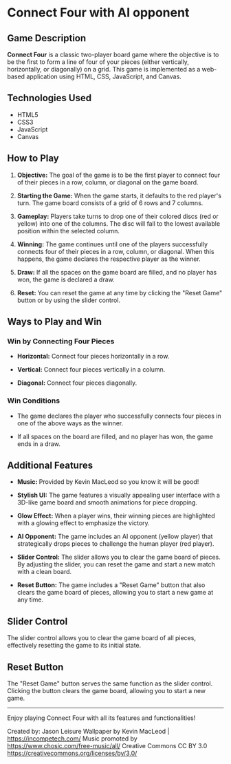 # Connect Four with AI opponent

## Game Description

**Connect Four** is a classic two-player board game where the objective is to be the first to form a line of four of your pieces (either vertically, horizontally, or diagonally) on a grid. This game is implemented as a web-based application using HTML, CSS, JavaScript, and Canvas.

## Technologies Used

- HTML5
- CSS3
- JavaScript
- Canvas

## How to Play

1. **Objective:** The goal of the game is to be the first player to connect four of their pieces in a row, column, or diagonal on the game board.

2. **Starting the Game:** When the game starts, it defaults to the red player's turn. The game board consists of a grid of 6 rows and 7 columns.

3. **Gameplay:** Players take turns to drop one of their colored discs (red or yellow) into one of the columns. The disc will fall to the lowest available position within the selected column.

4. **Winning:** The game continues until one of the players successfully connects four of their pieces in a row, column, or diagonal. When this happens, the game declares the respective player as the winner.

5. **Draw:** If all the spaces on the game board are filled, and no player has won, the game is declared a draw.

6. **Reset:** You can reset the game at any time by clicking the "Reset Game" button or by using the slider control.

## Ways to Play and Win

### Win by Connecting Four Pieces

- **Horizontal:** Connect four pieces horizontally in a row.

- **Vertical:** Connect four pieces vertically in a column.

- **Diagonal:** Connect four pieces diagonally.

### Win Conditions

- The game declares the player who successfully connects four pieces in one of the above ways as the winner.

- If all spaces on the board are filled, and no player has won, the game ends in a draw.

## Additional Features

- **Music:** Provided by Kevin MacLeod so you know it will be good!

- **Stylish UI:** The game features a visually appealing user interface with a 3D-like game board and smooth animations for piece dropping.

- **Glow Effect:** When a player wins, their winning pieces are highlighted with a glowing effect to emphasize the victory.

- **AI Opponent:** The game includes an AI opponent (yellow player) that strategically drops pieces to challenge the human player (red player).

- **Slider Control:** The slider allows you to clear the game board of pieces. By adjusting the slider, you can reset the game and start a new match with a clean board.

- **Reset Button:** The game includes a "Reset Game" button that also clears the game board of pieces, allowing you to start a new game at any time.

## Slider Control

The slider control allows you to clear the game board of all pieces, effectively resetting the game to its initial state.

## Reset Button

The "Reset Game" button serves the same function as the slider control. Clicking the button clears the game board, allowing you to start a new game.

---

Enjoy playing Connect Four with all its features and functionalities!

Created by: Jason Leisure
Wallpaper by Kevin MacLeod | https://incompetech.com/
Music promoted by https://www.chosic.com/free-music/all/
Creative Commons CC BY 3.0
https://creativecommons.org/licenses/by/3.0/
